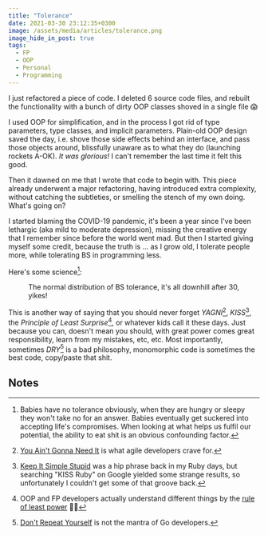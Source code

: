 ```yaml
---
title: "Tolerance"
date: 2021-03-30 23:12:35+0300
image: /assets/media/articles/tolerance.png
image_hide_in_post: true
tags: 
  - FP
  - OOP
  - Personal
  - Programming
---
```


<p class="intro withcap" markdown="1">
  I just refactored a piece of code. I deleted 6 source code files, and rebuilt the functionality with a bunch of dirty OOP classes shoved in a single file 😱
</p>

I used OOP for simplification, and in the process I got rid of type parameters, type classes, and implicit parameters. Plain-old OOP design saved the day, i.e. shove those side effects behind an interface, and pass those objects around, blissfully unaware as to what they do (launching rockets A-OK). *It was glorious!* I can't remember the last time it felt this good.

Then it dawned on me that I wrote that code to begin with. This piece already underwent a major refactoring, having introduced extra complexity, without catching the subtleties, or smelling the stench of my own doing. What's going on?

I started blaming the COVID-19 pandemic, it's been a year since I've been lethargic (aka mild to moderate depression), missing the creative energy that I remember since before the world went mad. But then I started giving myself some credit, because the truth is ... as I grow old, I tolerate people more, while tolerating BS in programming less.

Here's some science[^1]:

<figure>
  <img src="{% link assets/media/articles/tolerance.png %}" alt="" class="transparency-fix" />
  <figcaption>The normal distribution of BS tolerance, it's all downhill after 30, yikes!</figcaption>
</figure>

This is another way of saying that you should never forget *YAGNI*[^2], *KISS*[^3], the *Principle of Least Surprise*[^4], or whatever kids call it these days. Just because you can, doesn't mean you should, with great power comes great responsibility, learn from my mistakes, etc, etc. Most importantly, sometimes *DRY*[^5] is a bad philosophy, monomorphic code is sometimes the best code, copy/paste that shit.

## Notes

[^1]: Babies have no tolerance obviously, when they are hungry or sleepy they won't take no for an answer. Babies eventually get suckered into accepting life's compromises. When looking at what helps us fulfil our potential, the ability to eat shit is an obvious confounding factor.
[^2]: [You Ain't Gonna Need It](https://en.wikipedia.org/wiki/You_aren%27t_gonna_need_it) is what agile developers crave for.
[^3]: [Keep It Simple Stupid](https://en.wikipedia.org/wiki/KISS_principle) was a hip phrase back in my Ruby days, but searching "KISS Ruby" on Google yielded some strange results, so unfortunately I couldn't get some of that groove back.
[^4]: OOP and FP developers actually understand different things by the [rule of least power](https://en.wikipedia.org/wiki/Rule_of_least_power) 🤷‍♂️
[^5]: [Don't Repeat Yourself](https://en.wikipedia.org/wiki/Don%27t_repeat_yourself) is not the mantra of Go developers.
